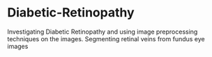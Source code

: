 # Diabetic-Retinopathy
Investigating Diabetic Retinopathy and using image preprocessing techniques on the images.
Segmenting retinal veins from fundus eye images



